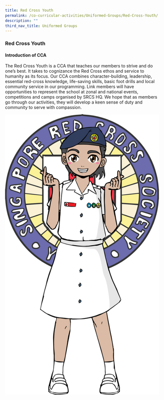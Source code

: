 ```yaml
---
title: Red Cross Youth
permalink: /co-curricular-activities/Uniformed-Groups/Red-Cross-Youth/
description: ""
third_nav_title: Uniformed Groups
---
```

### **Red Cross Youth**

#### **Introduction of CCA**
The Red Cross Youth is a CCA that teaches our members to strive and do one’s best. It takes to cognizance the Red Cross ethos and service to humanity as its focus.  Our CCA combines character-building, leadership, essential red-cross knowledge, life-saving skills, basic foot drills and local community service in our programming. Link members will have opportunities to represent the school at zonal and national events, competitions and camps organised by SRCS HQ. We hope that as members go through our activities, they will develop a keen sense of duty and community to serve with compassion.

![](/images/2023%20CCA/Red%20Cross.png)